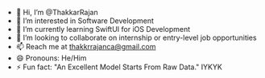 - 👋 Hi, I’m @ThakkarRajan
- 👀 I’m interested in Software Development 
- 🌱 I’m currently learning SwiftUI for iOS Development 
- 💞️ I’m looking to collaborate on internship or entry-level job opportunities 
- 📫 Reach me at thakkrrajanca@gmail.com 
- 😄 Pronouns: He/Him
- ⚡ Fun fact: "An Excellent Model Starts From Raw Data." IYKYK

<!---
ThakkarRajan/ThakkarRajan is a ✨ special ✨ repository because its `README.md` (this file) appears on your GitHub profile.
You can click the Preview link to take a look at your changes.
--->
